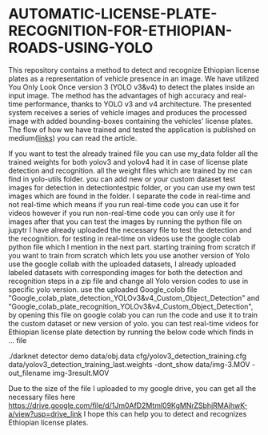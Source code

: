 # AUTOMATIC-LICENSE-PLATE-RECOGNITION-FOR-ETHIOPIAN-ROADS-USING-YOLO

This repository contains a method to detect  and recognize Ethiopian license plates as a representation of vehicle presence in an image. We have utilized You Only Look Once version 3 (YOLO v3&v4) to detect the plates inside an input image. The method has the advantages of high accuracy and real-time performance, thanks to YOLO v3  and v4 architecture. The presented system receives a series of vehicle images and produces the processed image with added bounding-boxes containing the vehicles' license plates. The flow of how we have trained and tested the application is published on medium([links](https://medium.com/@zeynualkadir/automatic-license-plate-recognition-for-ethiopian-roads-using-yolo-14d9f4ada353)) you can read the article.

If you want to test the already trained file you can use my_data folder all the trained weights for both yolov3 and yolov4 had it in case of license plate detection and recognition.
all the weight files which are trained by me can find in yolo-utils folder.
you can add new or your custom dataset  test images for detection in detectiontestpic folder, or you can use my own test images which are found in the folder. 
I separate the code in real-time and not real-time which means if you run real-time code you can use  it for videos however if you run  non-real-time code you can only use it for images 
after that you can test the images by running the python file  on jupytr  I have already uploaded the necessary file to test the detection and the recognition. 
for testing in real-time on videos use the google colab python file which I mention in the next part.
starting training from scratch 
if you want to train from scratch which lets you use another version of Yolo use the google collab with the uploaded datasets, I already uploaded  labeled datasets with corresponding  images  for both  the detection and recognition steps  in a zip file and change all Yolo version codes to use in  specific yolo version.
use the uploaded Google_colob file "Google_colab_plate_detection_YOLOv3&v4_Custom_Object_Detection" and "Google_colab_plate_recognition_YOLOv3&v4_Custom_Object_Detection", by opening this file on google colab you can run the code and use it to train the custom dataset or new version of yolo.
you can test real-time videos for Ethiopian license plate detection by running the below code which finds in … file 

./darknet detector demo data/obj.data cfg/yolov3_detection_training.cfg data/yolov3_detection_training_last.weights -dont_show data/img-3.MOV -out_filename img-3result.MOV

Due to the size of the file I uploaded  to my google drive, you can get all the necessary files here https://drive.google.com/file/d/1Jm0AfD2Mtml09KgMNrZSbhjRMAjhwK-a/view?usp=drive_link
I hope this can help you to detect and recognizes Ethiopian license plates.

